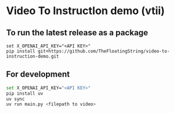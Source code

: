 # Video To InstructIon demo (vtii)

## To run the latest release as a package

```
set X_OPENAI_API_KEY="<API KEY>"
pip install git+https://github.com/TheFloatingString/video-to-instruction-demo.git
```

## For development 

```bash
set X_OPENAI_API_KEY="<API KEY>"
pip install uv
uv sync
uv run main.py <filepath to video>
```
